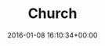 ---
title:		"Church"
type:		"photos"
mediatype:		"upload"
location:		"Marienfeld, Germany"
date:		"2016-01-08 16:10:34+00:00"
album:		"city"
filename:		"church-interior.md"
series:		"easter"
cl_public_id:		"city/church_interior"
cl_version:		1497000246
format:		"tiff"
bytes:		4071732
width:		961
height:		1440
colours:
- "#3A2523"
- "#7D5340"
- "#1B1B2B"
- "#D29877"
- "#D8C2BD"
- "#744D4E"
- "#826C6E"
- "#251821"
- "#3A323C"
- "#1E1621"
- "#020514"
- "#686575"
- "#776773"
- "#3A2E31"
- "#C6C7D4"
- "#445070"
- "#E8BA7C"
- "#C58080"
- "#C5D6DC"
- "#CDBFC9"
exposure_mode:		"Auto"
program:		"Aperture-priority AE"
aperture:		"2.8"
focal_length:		"24.0 mm"
iso:		"1000"
shutter_speed:		"1/20"
metering:		"Multi-segment"
flash:		"Off, Did not fire"
white_balance:		"Custom"
colour_temp:		"4400"
has_crop:		"false"
orientation:		"Horizontal (normal)"
camera_model:		"NIKON D800"
lens_info:		"24-70mm f/2.8"
artist: "Matt Finucane"
x_resolution:		"300"
y_resolution:		"300"
---